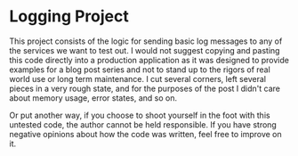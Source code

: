 ﻿Logging Project
==========================

This project consists of the logic for sending basic log messages to any of the services we want to test out. I would not suggest copying and pasting this code directly into a production application as it was designed to provide examples for a blog post series and not to stand up to the rigors of real world use or long term maintenance. I cut several corners, left several pieces in a very rough state, and for the purposes of the post I didn't care about memory usage, error states, and so on.

Or put another way, if you choose to shoot yourself in the foot with this untested code, the author cannot be held responsible. If you have strong negative opinions about how the code was written, feel free to improve on it.